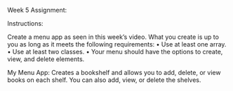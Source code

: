 Week 5 Assignment:

Instructions:

Create a menu app as seen in this week’s video. What you create is up to you as long as it meets the following requirements:
•	Use at least one array.
•	Use at least two classes.
•	Your menu should have the options to create, view, and delete elements.

My Menu App:
Creates a bookshelf and allows you to add, delete, or view books on each shelf. You can also add, view, or delete the shelves.